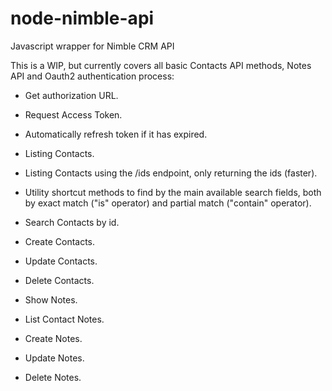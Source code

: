 node-nimble-api
===============

Javascript wrapper for Nimble CRM API

This is a WIP, but currently covers all basic Contacts API methods, Notes API and Oauth2 authentication process:

- Get authorization URL.

- Request Access Token.

- Automatically refresh token if it has expired.

- Listing Contacts.

- Listing Contacts using the /ids endpoint, only returning the ids (faster).
 
- Utility shortcut methods to find by the main available search fields, both by exact match ("is" operator) and partial match ("contain" operator).

- Search Contacts by id.

- Create Contacts.

- Update Contacts.

- Delete Contacts.

- Show Notes.

- List Contact Notes.

- Create Notes.

- Update Notes.

- Delete Notes.